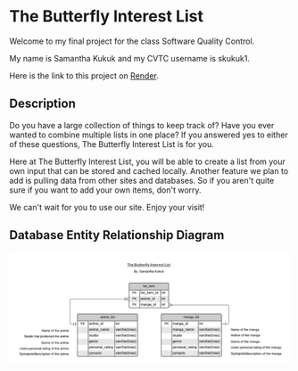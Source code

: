 # The Butterfly Interest List
Welcome to my final project for the class Software Quality Control.

My name is Samantha Kukuk and my CVTC username is skukuk1.

Here is the link to this project on [Render](https://the-butterfly-interest-list.onrender.com).

## Description
Do you have a large collection of things to keep track of? Have you ever wanted to combine multiple lists in one place? If you answered yes to either of these questions, The Butterfly Interest List is for you.

Here at The Butterfly Interest List, you will be able to create a list from your own input that can be stored and cached locally. Another feature we plan to add is pulling data from other sites and databases. So if you aren't quite sure if you want to add your own items, don't worry.

We can't wait for you to use our site. Enjoy your visit!

## Database Entity Relationship Diagram
![Entity Relationship Diagram](/docs/EntityRelationshipDiagram.png)
